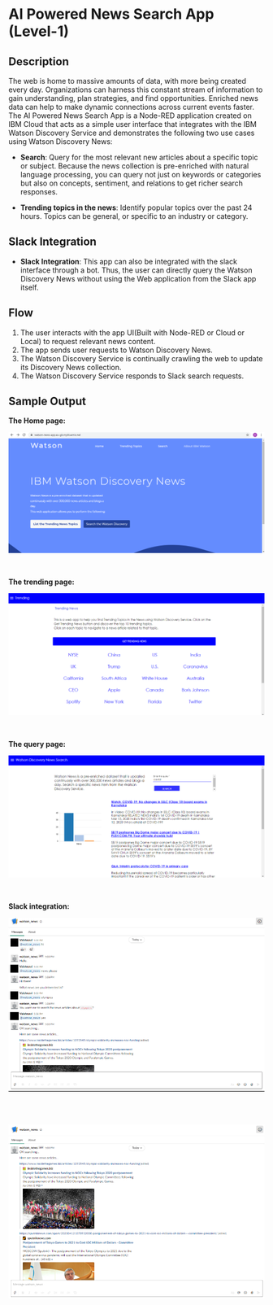 # AI Powered News Search App (Level-1)

## Description

The web is home to massive amounts of data, with more being created every day. Organizations can harness this constant stream of information to gain understanding, plan strategies, and find opportunities. Enriched news data can help to make dynamic connections across current events faster.
The AI Powered News Search App is a Node-RED application created on IBM Cloud that acts as a simple user interface that integrates with the IBM Watson Discovery Service and demonstrates the following two use cases using Watson Discovery News:

* **Search**: Query for the most relevant new articles about a specific topic or subject. Because the news collection is pre-enriched with natural language processing, you can query not just on keywords or categories but also on concepts, sentiment, and relations to get richer search responses.

* **Trending topics in the news**: Identify popular topics over the past 24 hours. Topics can be general, or specific to an industry or category.

## Slack Integration

* **Slack Integration**: This app can also be integrated with the slack interface through a bot. Thus, the user can directly query the Watson Discovery News without using the Web application from the Slack app itself.

## Flow

1. The user interacts with the app UI(Built with Node-RED or Cloud or Local) to request relevant news content.
2. The app sends user requests to Watson Discovery News.
3. The Watson Discovery Service is continually crawling the web to update its Discovery News collection.
4. The Watson Discovery Service responds to Slack search requests.

## Sample Output

**The Home page:**

![demo](results/Home_page.png)

<br>

**The trending page:**

![demo](results/trending_topics.png)

<br>

**The query page:**

![demo](results/query_builder.png)

<br>

**Slack integration:**

![slack](results/slack1.png)

<br><br>

![slack](results/slack2.png)


